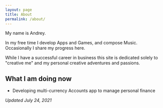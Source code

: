 ```yaml
---
layout: page
title: About
permalink: /about/
---
```


My name is Andrey.

In my free time I develop Apps and Games, and compose Music. Occasionally I share my progress here.

While I have a successful career in business this site is dedicated solely to "creative me" and my personal creative adventures and passions.

## What I am doing now

* Developing multi-currency Accounts app to manage personal finance

*Updated July 24, 2021*